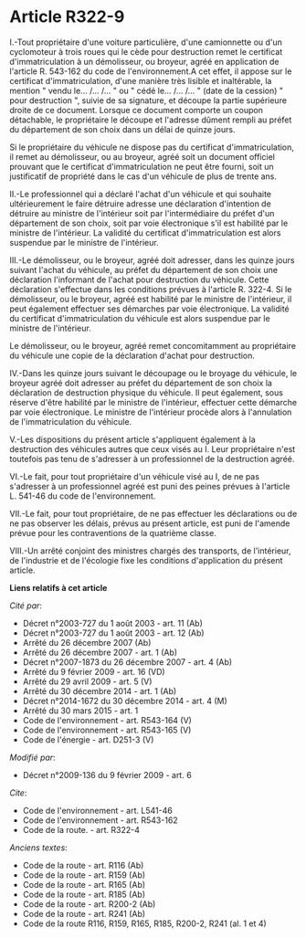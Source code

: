 # Article R322-9

I.-Tout propriétaire d'une voiture particulière, d'une camionnette ou d'un cyclomoteur à trois roues qui le cède pour
destruction remet le certificat d'immatriculation à un démolisseur, ou broyeur, agréé en application de l'article R. 543-162
du code de l'environnement.A cet effet, il appose sur le certificat d'immatriculation, d'une manière très lisible et
inaltérable, la mention " vendu le... /... /... " ou " cédé le... /... /... " (date de la cession) " pour destruction ",
suivie de sa signature, et découpe la partie supérieure droite de ce document. Lorsque ce document comporte un coupon
détachable, le propriétaire le découpe et l'adresse dûment rempli au préfet du département de son choix dans un délai de
quinze jours. 

Si le propriétaire du véhicule ne dispose pas du certificat d'immatriculation, il remet au démolisseur, ou au broyeur, agréé
soit un document officiel prouvant que le certificat d'immatriculation ne peut être fourni, soit un justificatif de propriété
dans le cas d'un véhicule de plus de trente ans. 

II.-Le professionnel qui a déclaré l'achat d'un véhicule et qui souhaite ultérieurement le faire détruire adresse une
déclaration d'intention de détruire au ministre de l'intérieur soit par l'intermédiaire du préfet d'un département de son
choix, soit par voie électronique s'il est habilité par le ministre de l'intérieur. La validité du certificat
d'immatriculation est alors suspendue par le ministre de l'intérieur. 

III.-Le démolisseur, ou le broyeur, agréé doit adresser, dans les quinze jours suivant l'achat du véhicule, au préfet du
département de son choix une déclaration l'informant de l'achat pour destruction du véhicule. Cette déclaration s'effectue
dans les conditions prévues à l'article R. 322-4. Si le démolisseur, ou le broyeur, agréé est habilité par le ministre de
l'intérieur, il peut également effectuer ses démarches par voie électronique. La validité du certificat d'immatriculation du
véhicule est alors suspendue par le ministre de l'intérieur. 

Le démolisseur, ou le broyeur, agréé remet concomitamment au propriétaire du véhicule une copie de la déclaration d'achat
pour destruction. 

IV.-Dans les quinze jours suivant le découpage ou le broyage du véhicule, le broyeur agréé doit adresser au préfet du
département de son choix la déclaration de destruction physique du véhicule. Il peut également, sous réserve d'être habilité
par le ministre de l'intérieur, effectuer cette démarche par voie électronique. Le ministre de l'intérieur procède alors à
l'annulation de l'immatriculation du véhicule.

V.-Les dispositions du présent article s'appliquent également à la destruction des véhicules autres que ceux visés au I. Leur
propriétaire n'est toutefois pas tenu de s'adresser à un professionnel de la destruction agréé. 

VI.-Le fait, pour tout propriétaire d'un véhicule visé au I, de ne pas s'adresser à un professionnel agréé est puni des
peines prévues à l'article L. 541-46 du code de l'environnement. 

VII.-Le fait, pour tout propriétaire, de ne pas effectuer les déclarations ou de ne pas observer les délais, prévus au
présent article, est puni de l'amende prévue pour les contraventions de la quatrième classe. 

VIII.-Un arrêté conjoint des ministres chargés des transports, de l'intérieur, de l'industrie et de l'écologie fixe les
conditions d'application du présent article.

**Liens relatifs à cet article**

_Cité par_:

  - Décret n°2003-727 du 1 août 2003 - art. 11 (Ab)
  - Décret n°2003-727 du 1 août 2003 - art. 12 (Ab)
  - Arrêté du 26 décembre 2007 (Ab)
  - Arrêté du 26 décembre 2007 - art. 1 (Ab)
  - Décret n°2007-1873 du 26 décembre 2007 - art. 4 (Ab)
  - Arrêté du 9 février 2009 - art. 16 (VD)
  - Arrêté du 29 avril 2009 - art. 5 (V)
  - Arrêté du 30 décembre 2014 - art. 1 (Ab)
  - Décret n°2014-1672 du 30 décembre 2014 - art. 4 (M)
  - Arrêté du 30 mars 2015 - art. 1
  - Code de l'environnement - art. R543-164 (V)
  - Code de l'environnement - art. R543-165 (V)
  - Code de l'énergie - art. D251-3 (V)

_Modifié par_:

  - Décret n°2009-136 du 9 février 2009 - art. 6

_Cite_:

  - Code de l'environnement - art. L541-46
  - Code de l'environnement - art. R543-162
  - Code de la route. - art. R322-4

_Anciens textes_:

  - Code de la route - art. R116 (Ab)
  - Code de la route - art. R159 (Ab)
  - Code de la route - art. R165 (Ab)
  - Code de la route - art. R185 (Ab)
  - Code de la route - art. R200-2 (Ab)
  - Code de la route - art. R241 (Ab)
  - Code de la route R116, R159, R165, R185, R200-2, R241 (al. 1 et 4)
